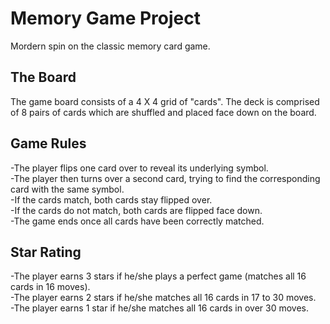 # Memory Game Project
Mordern spin on the classic memory card game. 


## The Board
The game board consists of a 4 X 4 grid of "cards". The deck is comprised of 8 pairs of cards which are shuffled and placed face down on the board.


## Game Rules
-The player flips one card over to reveal its underlying symbol.  
-The player then turns over a second card, trying to find the corresponding card with the same symbol.  
-If the cards match, both cards stay flipped over.  
-If the cards do not match, both cards are flipped face down.  
-The game ends once all cards have been correctly matched.  


## Star Rating
-The player earns 3 stars if he/she plays a perfect game (matches all 16 cards in 16 moves).    
-The player earns 2 stars if he/she matches all 16 cards in 17 to 30 moves.   
-The player earns 1 star if he/she matches all 16 cards in over 30 moves.  


